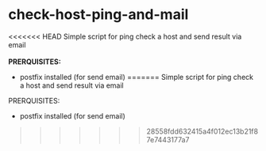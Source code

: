 # check-host-ping-and-mail
<<<<<<< HEAD
Simple script for ping check a host and send result via email</br>
</br>
**PRERQUISITES:**



- postfix installed (for send email)
=======
Simple script for ping check a host and send result via email

PRERQUISITES:

- postfix installed (for send email)
>>>>>>> 28558fdd632415a4f012ec13b21f87e7443177a7
